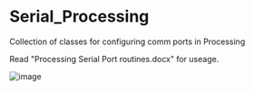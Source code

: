 # Serial_Processing
Collection of classes for configuring comm ports in Processing

Read "Processing Serial Port routines.docx" for useage.

![image](https://user-images.githubusercontent.com/5317221/168467824-481251d2-5416-43d3-85d8-d551f4b5f918.png)
